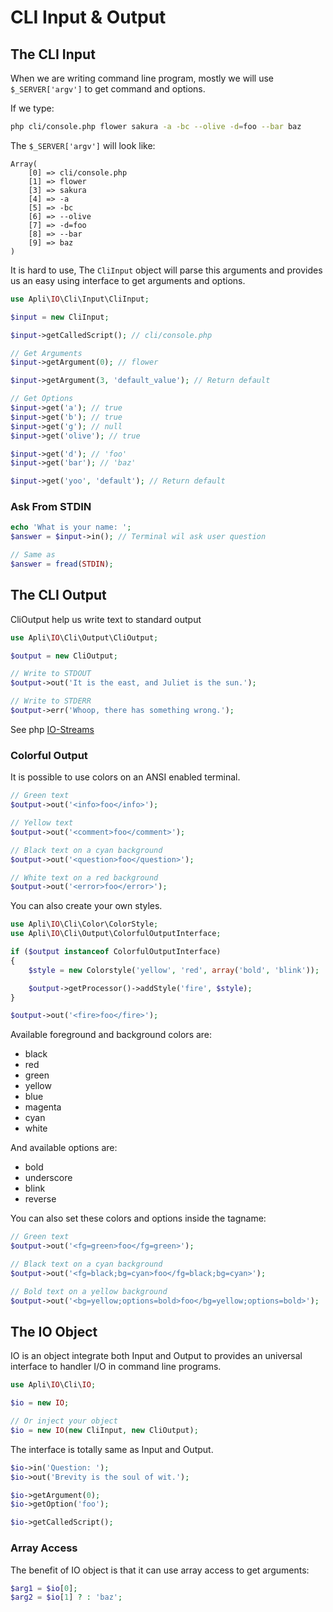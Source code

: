 # CLI Input & Output

## The CLI Input

When we are writing command line program, mostly we will use `$_SERVER['argv']` to get command and options.

If we type:

``` bash
php cli/console.php flower sakura -a -bc --olive -d=foo --bar baz
```

The `$_SERVER['argv']` will look like:

```
Array(
    [0] => cli/console.php 
    [1] => flower 
    [3] => sakura 
    [4] => -a 
    [5] => -bc 
    [6] => --olive 
    [7] => -d=foo 
    [8] => --bar
    [9] => baz
)
```

It is hard to use, The `CliInput` object will parse this arguments and provides us an easy using interface to get arguments and options.

``` php
use Apli\IO\Cli\Input\CliInput;

$input = new CliInput;

$input->getCalledScript(); // cli/console.php

// Get Arguments
$input->getArgument(0); // flower

$input->getArgument(3, 'default_value'); // Return default

// Get Options
$input->get('a'); // true
$input->get('b'); // true
$input->get('g'); // null
$input->get('olive'); // true

$input->get('d'); // 'foo'
$input->get('bar'); // 'baz'

$input->get('yoo', 'default'); // Return default
```

### Ask From STDIN

``` php
echo 'What is your name: ';
$answer = $input->in(); // Terminal wil ask user question

// Same as 
$answer = fread(STDIN);
```

## The CLI Output

CliOutput help us write text to standard output

``` php
use Apli\IO\Cli\Output\CliOutput;

$output = new CliOutput;

// Write to STDOUT
$output->out('It is the east, and Juliet is the sun.');

// Write to STDERR
$output->err('Whoop, there has something wrong.');
```

See php [IO-Streams](http://php.net/manual/en/features.commandline.io-streams.php)

### Colorful Output

It is possible to use colors on an ANSI enabled terminal.

``` php
// Green text
$output->out('<info>foo</info>');

// Yellow text
$output->out('<comment>foo</comment>');

// Black text on a cyan background
$output->out('<question>foo</question>');

// White text on a red background
$output->out('<error>foo</error>');
```

You can also create your own styles.

``` php
use Apli\IO\Cli\Color\ColorStyle;
use Apli\IO\Cli\Output\ColorfulOutputInterface;

if ($output instanceof ColorfulOutputInterface)
{
    $style = new Colorstyle('yellow', 'red', array('bold', 'blink'));

    $output->getProcessor()->addStyle('fire', $style);
}

$output->out('<fire>foo</fire>');
```

Available foreground and background colors are: 

- black
- red
- green
- yellow
- blue
- magenta
- cyan
- white

And available options are: 

- bold
- underscore
- blink
- reverse

You can also set these colors and options inside the tagname:

``` php
// Green text
$output->out('<fg=green>foo</fg=green>');

// Black text on a cyan background
$output->out('<fg=black;bg=cyan>foo</fg=black;bg=cyan>');

// Bold text on a yellow background
$output->out('<bg=yellow;options=bold>foo</bg=yellow;options=bold>');
```

## The IO Object

IO is an object integrate both Input and Output to provides an universal interface to handler I/O in command line programs.

``` php
use Apli\IO\Cli\IO;

$io = new IO;

// Or inject your object
$io = new IO(new CliInput, new CliOutput);
```

The interface is totally same as Input and Output.

``` php
$io->in('Question: ');
$io->out('Brevity is the soul of wit.');

$io->getArgument(0);
$io->getOption('foo');

$io->getCalledScript();
```

### Array Access

The benefit of IO object is that it can use array access to get arguments:

``` php
$arg1 = $io[0];
$arg2 = $io[1] ? : 'baz';
```
